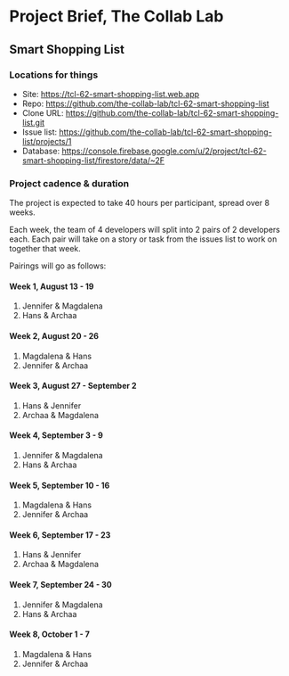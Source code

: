 # Project Brief, The Collab Lab

## Smart Shopping List

### Locations for things

- Site: https://tcl-62-smart-shopping-list.web.app
- Repo: https://github.com/the-collab-lab/tcl-62-smart-shopping-list
- Clone URL: https://github.com/the-collab-lab/tcl-62-smart-shopping-list.git
- Issue list: https://github.com/the-collab-lab/tcl-62-smart-shopping-list/projects/1
- Database: https://console.firebase.google.com/u/2/project/tcl-62-smart-shopping-list/firestore/data/~2F

### Project cadence & duration

The project is expected to take 40 hours per participant, spread over 8 weeks.

Each week, the team of 4 developers will split into 2 pairs of 2 developers each. Each pair will take on a story or task from the issues list to work on together that week.

Pairings will go as follows:

#### Week 1, August 13 - 19

1. Jennifer & Magdalena
2. Hans & Archaa

#### Week 2, August 20 - 26

1. Magdalena & Hans
2. Jennifer & Archaa

#### Week 3, August 27 - September 2

1. Hans & Jennifer
2. Archaa & Magdalena

#### Week 4, September 3 - 9

1. Jennifer & Magdalena
2. Hans & Archaa

#### Week 5, September 10 - 16

1. Magdalena & Hans
2. Jennifer & Archaa

#### Week 6, September 17 - 23

1. Hans & Jennifer
2. Archaa & Magdalena

#### Week 7, September 24 - 30

1. Jennifer & Magdalena
2. Hans & Archaa

#### Week 8, October 1 - 7

1. Magdalena & Hans
2. Jennifer & Archaa
